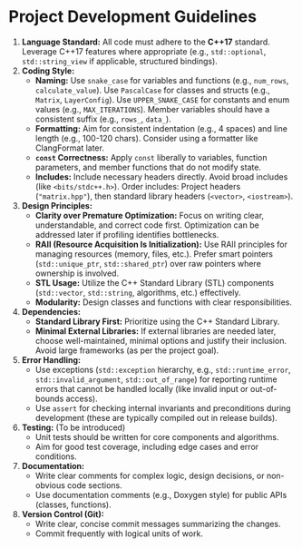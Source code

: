 # Project Development Guidelines

1.  **Language Standard:** All code must adhere to the **C++17** standard. Leverage C++17 features where appropriate (e.g., `std::optional`, `std::string_view` if applicable, structured bindings).
2.  **Coding Style:**
    *   **Naming:** Use `snake_case` for variables and functions (e.g., `num_rows`, `calculate_value`). Use `PascalCase` for classes and structs (e.g., `Matrix`, `LayerConfig`). Use `UPPER_SNAKE_CASE` for constants and enum values (e.g., `MAX_ITERATIONS`). Member variables should have a consistent suffix (e.g., `rows_`, `data_`).
    *   **Formatting:** Aim for consistent indentation (e.g., 4 spaces) and line length (e.g., 100-120 chars). Consider using a formatter like ClangFormat later.
    *   **`const` Correctness:** Apply `const` liberally to variables, function parameters, and member functions that do not modify state.
    *   **Includes:** Include necessary headers directly. Avoid broad includes (like `<bits/stdc++.h>`). Order includes: Project headers (`"matrix.hpp"`), then standard library headers (`<vector>`, `<iostream>`).
3.  **Design Principles:**
    *   **Clarity over Premature Optimization:** Focus on writing clear, understandable, and correct code first. Optimization can be addressed later if profiling identifies bottlenecks.
    *   **RAII (Resource Acquisition Is Initialization):** Use RAII principles for managing resources (memory, files, etc.). Prefer smart pointers (`std::unique_ptr`, `std::shared_ptr`) over raw pointers where ownership is involved.
    *   **STL Usage:** Utilize the C++ Standard Library (STL) components (`std::vector`, `std::string`, algorithms, etc.) effectively.
    *   **Modularity:** Design classes and functions with clear responsibilities.
4.  **Dependencies:**
    *   **Standard Library First:** Prioritize using the C++ Standard Library.
    *   **Minimal External Libraries:** If external libraries are needed later, choose well-maintained, minimal options and justify their inclusion. Avoid large frameworks (as per the project goal).
5.  **Error Handling:**
    *   Use exceptions (`std::exception` hierarchy, e.g., `std::runtime_error`, `std::invalid_argument`, `std::out_of_range`) for reporting runtime errors that cannot be handled locally (like invalid input or out-of-bounds access).
    *   Use `assert` for checking internal invariants and preconditions during development (these are typically compiled out in release builds).
6.  **Testing:** (To be introduced)
    *   Unit tests should be written for core components and algorithms.
    *   Aim for good test coverage, including edge cases and error conditions.
7.  **Documentation:**
    *   Write clear comments for complex logic, design decisions, or non-obvious code sections.
    *   Use documentation comments (e.g., Doxygen style) for public APIs (classes, functions).
8.  **Version Control (Git):**
    *   Write clear, concise commit messages summarizing the changes.
    *   Commit frequently with logical units of work. 
